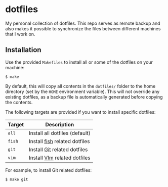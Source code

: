 # dotfiles

My personal collection of dotfiles. This repo serves as remote backup and also makes it possible to synchronize the files between different machines that I work on.

## Installation

Use the provided `Makefiles` to install all or some of the dotfiles on your machine:

    $ make

By default, this will copy all contents in the `dotfiles/` folder to the home directory (set by the `HOME` environment variable). This will not override any existing dotfiles, as a backup file is automatically generated before copying the contents.

The following targets are provided if you want to install specific dotfiles:

Target         | Description
-------------- | --------------------------------------------------------------
`all`          | Install all dotfiles (default)
`fish`         | Install [fish][] related dotfiles
`git`          | Install [Git][] related dotfiles
`vim`          | Install [VIm][] related dotfiles

[fish]: http://fishshell.com/
[Git]: https://git-scm.com/
[VIm]: http://www.vim.org/

For example, to install Git related dotfiles:

    $ make git
